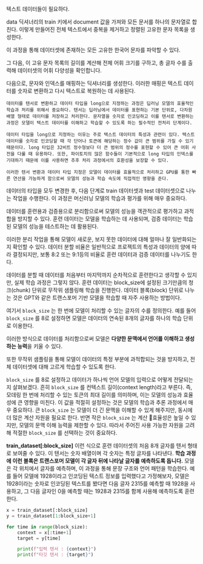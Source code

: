 텍스트 데이터들이 필요하다.

data 딕셔너리의 train 키에서 document 값을 가져와 모든 문서를 하나의 문자열로 합친다.
이렇게 만들어진 전체 텍스트에서 중복을 제거하고 정렬된 고유한 문자 목록을 생성한다.

이 과정을 통해 데이터셋에 존재하는 모든 고유한 한국어 문자를 파악할 수 있다.

그 다음, 이 고유 문자 목록의 길이를 계산해 전체 어휘 크기를 구하고, 총 글자 수를 출력해 데이터셋의 어휘 다양성을 확인합니다.

다음으로, 문자와 인덱스를 매핑하는 딕셔너리를 생성한다. 이러한 매핑은 텍스트 데이터를 숫자로 변환하고 다시 텍스트로 복원하는 데 사용된다.

 `데이터를 텐서로 변환하고 데이터 타입을 long으로 지정하는 과정은 딥러닝 모델의 효율적인 학습과 처리를 위해서 중요하다. 텐서는 딥러닝에서 데이터를 표현하는 기본 단위로, 다차원 배열 형태로 데이터를 저장하고 처리한다. 문자열을 숫자로 인코딩하고 이를 텐서로 변환하는 과정은 모델이 텍스트 데이터를 이해하고 학습할 수 있도록 하는 필수적인 전처리 단계이다.`
 
`데이터 타입을 long으로 지정하는 이유는 주로 텍스트 데이터의 특성과 관련이 있다. 텍스트 데이터를 숫자로 인코딩할 때 각 단어나 토큰에 해당하는 정수 값이 큰 범위를 가질 수 있기 때문이다. long 타입은 32비트 정수형보다 더 큰 범위의 정수를 표현할 수 있어 큰 어휘 사전을 다룰 때 유용하다. 또한, 파이토치의 많은 함수들이 기본적으로 long 타입의 인덱스를 기대하기 때문에 이를 사용하면 추후 처리 과정에서의 호환성을 보장할 수 있다.`

`이러한 텐서 변환과 데이터 타입 지정은 모델이 데이터를 효율적으로 처리하고 GPU를 통한 빠른 연산을 가능하게 함으로써 모델의 성능과 학습 속도에 직접적인 영향을 준다.`

데이터의 타입을 모두 변경한 후, 다음 단계로 train 데이터셋과 test 데이터셋으로 나누는 작업을 수행한다.
이 과정은 머신러닝 모델의 학습과 평가를 위해 매우 중요하다.

데이터를 훈련용과 검증용으로 분리함으로써 모델의 성능을 객관적으로 평가하고 과적합을 방지할 수 있다.
훈련 데이터는 모델을 학습하는 데 사용되며, 검증 데이터는 학습된 모델의 성능을 테스트하는 데 활용된다.

이러한 분리 작업을 통해 모델이 새로운, 보지 못한 데이터에 대해 얼마나 잘 일반화되는지 확인할 수 있다.
데이터 분할 비율은 일반적으로 프로젝트의 특성과 데이터의 양에 따라 결정되지만, 보통 8:2 또는 9:1등의 비율로 훈련 데이터과 검증 데이터를 나누기도 한다.

데이터를 분할 때 데이터를 처음부터 마지막까지 순차적으로 훈련한다고 생각할 수 있지만, 실제 학습 과정은 그렇지 않다. 훈련 데이터는 block_size에 설정된 크기만큼의 청크(chunk) 단위로 무작위 샘플링해 학습을 진행한다. 데이터 블록(block) 단위로 나누는 것은 GPT와 같은 트랜스포머 기반 모델을 학습할 때 자주 사용하는 방법이다.

여기서 `block_size` 는 한 번에 모델이 처리할 수 있는 글자의 수를 정의한다. 예를 들어 `block_size`  를 8로 설정하면 모델은 데이터의 연속된 8개의 글자를 하나의 학습 단위로 이용한다. 

이러한 방식으로 데이터를 처리함으로써 모델은 **다양한 문맥에서 언어를 이해하고 생성하는 능력**을 키울 수 있다. 

또한 무작위 샘플링을 통해 모델이 데이터의 특정 부분에 과적합되는 것을 방지하고, 전체 데이터셋에 대해 고르게 학습할 수 있도록 한다.

`block_size` 를 8로 설정하고 데이터가 하나씩 언어 모델의 입력으로 어떻게 전달되는지 살펴보겠다.
흔히 `block_size` 를 컨텍스트 길이(context length)라고 부른다. 즉, 모데링 한 번에 처리할 수 있는 토큰의 최대 길이를 의미하며, 이는 모델의 성능과 효율성에 큰 영향을 미친다. 이 값을 적절히 설정하는 것은 모델의 학습과 추론 과정에서 매우 중요하다. 큰 `block_size` 는 모델이 더 긴 문맥을 이해할 수 있게 해주지만, 동시에 더 많은 계산 자원을 필요로 한다. 반면 작은 `block_size` 는 계산 효율성은 높일 수 있지만, 모델의 문맥 이해 능력을 제한할 수 있다. 따라서 주어진 사용 가능한 자원을 고려해 적절한 `block_size` 를 선택하는 것이 중요하다.

**train_dataset[:block_size]** 이런 식으로 훈련 데이터셋의 처음 8개 글자를 텐서 형태로 보여줄 수 있다. 이 텐서는 숫자 배열이며 각 숫자는 특정 글자를 나타낸다. **학습 과정에 이런 블록은 트랜스포머 모델이 각 글자 뒤에 나타날 글자를 예측하도록 돕니다.** 모델은 각 위치에서 글자를 예측하며, 이 과정을 통해 문장 구조와 언어 패턴을 학습한다. 예를 들어 모델에 1928이라고 인코딩된 텍스트 정보를 입력했다고 가정해보자, 모델은 1928이라는 숫자로 인코딩된 텍스트를 봤다면 다음 글자 2315를 예측할 때 1928을 사용하고, 그 다음 글자인 0을 예측할 때는 1928과 2315를 함께 사용해 예측하도록 훈련한다.

```python
x = train_dataset[:block_size]
y = train_dataset[1:block_size+1]

for time in range(block_size):
	context = x[:time+1]
	target = y[time]

	print(f"입력 텐서 : {context}")
	print(f"타깃 텐서 : {target}")
```


